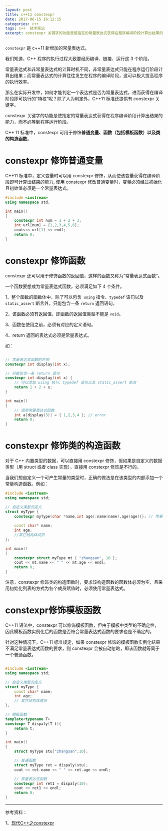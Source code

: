 ```yaml
---
layout: post
title: c++11 constexpr
date: 2017-06-15 16:12:15
categories: c++  
tags: c++  技术笔记
excerpt: constexpr 关键字的功能是使指定的常量表达式获得在程序编译阶段计算出结果的能力，而不必等到程序运行阶段
---
```


`constexpr` 是 c++11 新增加的常量表达式。

我们知道，C++ 程序的执行过程大致要经历编译、链接、运行这 3 个阶段。

常量表达式和非常量表达式的计算时机不同，非常量表达式只能在程序运行阶段计算出结果；而常量表达式的计算往往发生在程序的编译阶段，这可以极大提高程序的执行效率。 
  
那么在实际开发中，如何才能判定一个表达式是否为常量表达式，进而获得在编译阶段即可执行的“特权”呢？除了人为判定外，C++11 标准还提供有 constexpr 关键字。  
  
constexpr 关键字的功能是使指定的常量表达式获得在程序编译阶段计算出结果的能力，而不必等到程序运行阶段。

C++ 11 标准中，constexpr 可用于修饰**普通变量、函数（包括模板函数）以及类的构造函数**。

# constexpr 修饰普通变量

C++11 标准中，定义变量时可以用 constexpr 修饰，从而使该变量获得在编译阶段即可计算出结果的能力, 
 使用 constexpr 修改普通变量时，变量必须经过初始化且初始值必须是一个常量表达式。

```c++
#include <iostream>
using namespace std;

int main()
{
    constexpr int num = 1 + 2 + 3;
    int url[num] = {1,2,3,4,5,6};
    couts<< url[1] << endl;
    return 0;
}
```


# constexpr 修饰函数

constexpr 还可以用于修饰函数的返回值，这样的函数又称为“常量表达式函数”。  

一个函数要想成为常量表达式函数，必须满足如下 4 个条件。  
  
1、整个函数的函数体中，除了可以包含` using` 指令、`typedef` 语句以及 `static_assert` 断言外，只能包含一条 `return` 返回语句。

2、该函数必须有返回值，即函数的返回值类型不能是 `void`。

3、函数在使用之前，必须有对应的定义语句。

4、return 返回的表达式必须是常量表达式。

如：
```c++

// 常量表达式函数的声明
constexpr int display(int x);

// 只能包含一条 return 语句
constexpr int display(int x) {
    // 可以添加 using 执行、typedef 语句以及 static_assert 断言
    return 1 + 2 + x;
}

int main()
{
    // 调用常量表达式函数
    int a[display(3)] = { 1,2,3,4 }; // error 
    return 0;
}

```

# constexpr 修饰类的构造函数

对于 C++ 内置类型的数据，可以直接用 constexpr 修饰，但如果是自定义的数据类型（用 struct 或者 class 实现），直接用 constexpr 修饰是不行的。

当我们想自定义一个可产生常量的类型时，正确的做法是在该类型的内部添加一个常量构造函数。例如：

```c++
#include <iostream>
using namespace std;

// 自定义类型的定义
struct myType {
    constexpr myType(char *name,int age):name(name),age(age){}; // 常量构造函数
    
    const char* name;
    int age;
    //其它结构体成员
};

int main()
{
    constexpr struct myType mt { "zhangsan", 10 };
    cout << mt.name << " " << mt.age << endl;
    return 0;
}

```

注意，constexpr 修饰类的构造函数时，要求该构造函数的函数体必须为空，且采用初始化列表的方式为各个成员赋值时，必须使用常量表达式。

# constexpr修饰模板函数

C++11 语法中，constexpr 可以修饰模板函数，但由于模板中类型的不确定性，因此模板函数实例化后的函数是否符合常量表达式函数的要求也是不确定的。  
  
针对这种情况下，C++11 标准规定，如果 constexpr 修饰的模板函数实例化结果不满足常量表达式函数的要求，则 constexpr 会被自动忽略，即该函数就等同于一个普通函数。

```c++

#include <iostream>
using namespace std;

// 自定义类型的定义
struct myType {
    const char* name;
    int age;
    // 其它结构体成员
};

// 模板函数
template<typename T>
constexpr T dispaly(T t){
    return t;
}

int main()
{
    struct myType stu{"zhangsan",10};

    // 普通函数
    struct myType ret = dispaly(stu);
    cout << ret.name << " " << ret.age << endl;

    // 常量表达式函数
    constexpr int ret1 = dispaly(10);
    cout << ret1 << endl;
    return 0;
}
```


----
参考资料：

1、[现代C++之constexpr](https://cloud.tencent.com/developer/article/1582453)